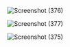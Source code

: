 ![Screenshot (376)](https://github.com/user-attachments/assets/e320bc5a-65a3-44ae-bfec-57c00a8a8689)

![Screenshot (377)](https://github.com/user-attachments/assets/f903e01f-287f-4742-950a-1e82edaab1f9)


![Screenshot (375)](https://github.com/user-attachments/assets/747d709d-644a-4ba4-b61c-54e0f57a8f2f)

